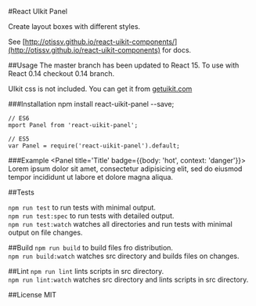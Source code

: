 #React UIkit Panel

Create layout boxes with different styles.

See [http://otissv.github.io/react-uikit-components/](http://otissv.github.io/react-uikit-components) for docs.

##Usage
The master branch has been updated to React 15. To use with React 0.14 checkout 0.14 branch.

UIkit css is not included. You can get it from [getuikit.com](http://getuikit.com/)


###Installation
    npm install react-uikit-panel --save;

    // ES6  
    mport Panel from 'react-uikit-panel';

    // ES5  
    var Panel = require('react-uikit-panel').default;


###Example
    <Panel title='Title' badge={{body: 'hot', context: 'danger'}}>
      Lorem ipsum dolor sit amet, consectetur adipisicing elit, sed do
      eiusmod tempor incididunt ut labore et dolore magna aliqua.
    </Panel>


##Tests

`npm run test` to run tests with minimal output.  
`npm run test:spec` to run tests with detailed output.  
`npm run test:watch` watches all directories and run tests with minimal output on file changes.

##Build
`npm run build` to build files fro distribution.  
`npm run build:watch` watches src directory and builds files on changes.

##Lint
`npm run lint` lints scripts in src directory.  
`npm run lint:watch` watches src directory and lints scripts in src directory.

##License
MIT
